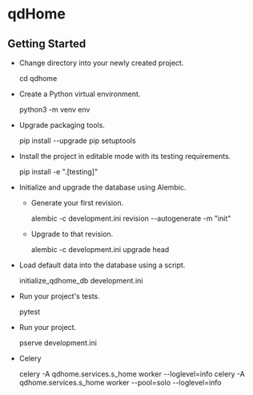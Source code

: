 qdHome
======

Getting Started
---------------

- Change directory into your newly created project.

    cd qdhome

- Create a Python virtual environment.

    python3 -m venv env

- Upgrade packaging tools.

    pip install --upgrade pip setuptools

- Install the project in editable mode with its testing requirements.

    pip install -e ".[testing]"

- Initialize and upgrade the database using Alembic.

    - Generate your first revision.

        alembic -c development.ini revision --autogenerate -m "init"

    - Upgrade to that revision.

        alembic -c development.ini upgrade head

- Load default data into the database using a script.

    initialize_qdhome_db development.ini

- Run your project's tests.

    pytest

- Run your project.

    pserve development.ini


- Celery

    celery -A qdhome.services.s_home worker --loglevel=info
    celery -A qdhome.services.s_home worker --pool=solo --loglevel=info

